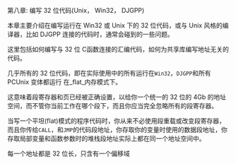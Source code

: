 第八章: 编写 32 位代码(Unix， Win32， DJGPP)

本章主要介绍在编写运行在 Win32 或 Unix 下的 32 位代码，或与 Unix 风格的编译器，比如 DJGPP 连接的代码时，通常会碰到的一些问题。

这里包括如何编写与 32 位 C函数连接的汇编代码，如何为共享库编写地址无关的代码。

几乎所有的 32 位代码，即在实际使用中的所有运行在`Win32`，`DJGPP`和所有 PCUnix 变体都运行 在_flat_内存模式下。

这意味着段寄存器和页已经被正确设置，以给你一个统一的 32 位的 4Gb 的地址空间，而不管你当前工作在哪个段下，而且你应当完全忽略所有的段寄存器。

当写一个平坦(flat)模式的程序代码时，你从来不必使用段重载或改变段寄存器，而且你传给`CALL`，和`JMP`的代码段地址，你存取你的变量时使用的数据段地址，你存取局部变量和函数参数时的堆栈段地址实际上都在同一个地址空间中。

每一个地址都是 32 位长，只含有一个偏移域